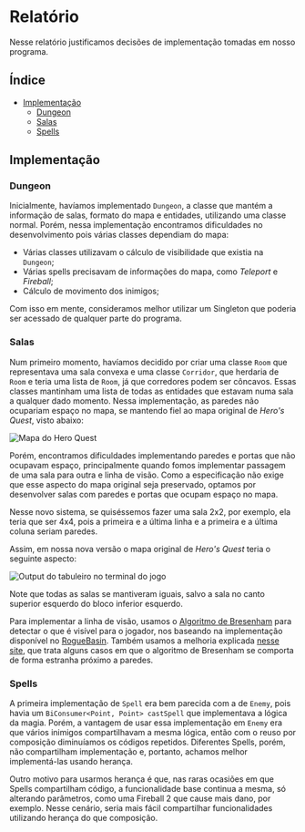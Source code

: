 # Relatório

Nesse relatório justificamos decisões de implementação tomadas em nosso programa.

## Índice

- [Implementação](#implementação)
    - [Dungeon](#dungeon)
    - [Salas](#salas)
    - [Spells](#spells)

## Implementação

### Dungeon

Inicialmente, havíamos implementado `Dungeon`, a classe que mantém a informação de salas, formato do mapa e entidades, utilizando uma classe normal. Porém, nessa implementação encontramos dificuldades no desenvolvimento pois várias classes dependiam do mapa:

 - Várias classes utilizavam o cálculo de visibilidade que existia na `Dungeon`;
 - Várias spells precisavam de informações do mapa, como *Teleport* e *Fireball*;
 - Cálculo de movimento dos inimigos;

Com isso em mente, consideramos melhor utilizar um Singleton que poderia ser acessado de qualquer parte do programa.

### Salas

Num primeiro momento, havíamos decidido por criar uma classe `Room` que representava uma sala convexa e uma classe `Corridor`, que herdaria de `Room` e teria uma lista de `Room`, já que corredores podem ser côncavos. Essas classes mantinham uma lista de todas as entidades que estavam numa sala a qualquer dado momento. Nessa implementação, as paredes não ocupariam espaço no mapa, se mantendo fiel ao mapa original de _Hero's Quest_, visto abaixo:

![Mapa do Hero Quest][hero-quest-map]

Porém, encontramos dificuldades implementando paredes e portas que não ocupavam espaço, principalmente quando fomos implementar passagem de uma sala para outra e linha de visão. Como a especificação não exige que esse aspecto do mapa original seja preservado, optamos por desenvolver salas com paredes e portas que ocupam espaço no mapa.

Nesse novo sistema, se quiséssemos fazer uma sala 2x2, por exemplo, ela teria que ser 4x4, pois a primeira e a última linha e a primeira e a última coluna seriam paredes.

Assim, em nossa nova versão o mapa original de _Hero's Quest_ teria o seguinte aspecto:

![Output do tabuleiro no terminal do jogo][implemented-map]

Note que todas as salas se mantiveram iguais, salvo a sala no canto superior esquerdo do bloco inferior esquerdo.

Para implementar a linha de visão, usamos o [Algoritmo de Bresenham][bresenham-line-algorithm] para detectar o que é visível para o jogador, nos baseando na implementação disponível no [RogueBasin][roguebasin-bresenham-python]. Também usamos a melhoria explicada [nesse site][bresenham-weird-borders], que trata alguns casos em que o algoritmo de Bresenham se comporta de forma estranha próximo a paredes. 

### Spells

A primeira implementação de `Spell` era bem parecida com a de `Enemy`, pois havia um `BiConsumer<Point, Point> castSpell` que implementava a lógica da magia. Porém, a vantagem de usar essa implementação em `Enemy` era que vários inimigos compartilhavam a mesma lógica, então com o reuso por composição diminuíamos os códigos repetidos. Diferentes Spells, porém, não compartilham implementação e, portanto, achamos melhor implementá-las usando herança.

Outro motivo para usarmos herança é que, nas raras ocasiões em que Spells compartilham código, a funcionalidade base continua a mesma, só alterando parâmetros, como uma Fireball 2 que cause mais dano, por exemplo. Nesse cenário, seria mais fácil compartilhar funcionalidades utilizando herança do que composição. 

[hero-quest-map]: https://i.imgur.com/Glt9wux.png
[implemented-map]: https://i.imgur.com/cKFxcQA.png
[bresenham-line-algorithm]: https://en.wikipedia.org/wiki/Bresenham%27s_line_algorithm
[roguebasin-bresenham-python]: http://www.roguebasin.com/index.php?title=Bresenham%27s_Line_Algorithm#Python
[bresenham-weird-borders]: https://sites.google.com/site/jicenospam/visibilitydetermination